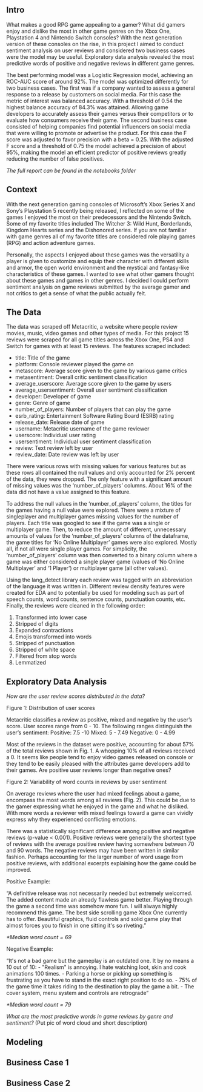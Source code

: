 ## Intro

What makes a good RPG game appealing to a gamer? What did gamers enjoy and dislike the most in other game genres on the Xbox One, Playstation 4 and Nintendo Switch consoles? With the next generation version of these consoles on the rise, in this project I aimed to conduct sentiment analysis on user reviews and considered two business cases were the model may be useful. Exploratory data analysis revealed the most predictive words of positive and negative reviews in different game genres.

The best performing model was a Logistic Regression model, achieving an ROC-AUC score of around 92%. The model was optimized differently for two business cases. The first was if a company wanted to assess a general response to a release by customers on social media. For this case the metric of interest was balanced accuracy. With a threshold of 0.54 the highest balance accuracy of 84.3% was attained. Allowing game developers to accurately assess their games versus their competitors or to evaluate how consumers receive their game.
The second business case consisted of helping companies find potential influencers on social media that were willing to promote or advertise the product. For this case the F score was adjusted to favor precision with a beta = 0.25. With the adjusted F score and a threshold of 0.75 the model achieved a precision of about 95%, making the model an efficient predictor of positive reviews greatly reducing the number of false positives.

_The full report can be found in the notebooks folder_


## Context

With the next generation gaming consoles of Microsoft’s Xbox Series X and Sony’s Playstation 5 recently being released, I reflected on some of the games I enjoyed the most on their predecessors and the Nintendo Switch. Some of my favorite titles included The Witcher 3: Wild Hunt, Borderlands, Kingdom Hearts series and the Dishonored series. If you are not familiar with game genres all of my favorite titles are considered role playing games (RPG) and action adventure games. 

Personally, the aspects I enjoyed about these games was the versatility a player is given to customize and equip their character with different skills and armor, the open world environment and the mystical and fantasy-like characteristics of these games. I wanted to see what other gamers thought about these games and games in other genres. I decided I could perform sentiment analysis on game reviews submitted by the average gamer and not critics to get a sense of what the public actually felt.


## The Data

The data was scraped off Metacritic, a website where people review movies, music, video games and other types of media. For this project 15 reviews were scraped for all game titles across the Xbox One, PS4 and Switch for games with at least 15 reviews. The features scraped included:
* title: 				Title of the game
* platform: 			Console reviewer played the game on
* metascore: 			Average score given to the game by various game critics 
* metasentiment: 		Overall critic sentiment classification
* average_userscore: 		Average score given to the game by users
* average_usersentiment: 	Overall user sentiment classification
* developer: 			Developer of game
* genre: 				Genre of game
* number_of_players: 		Number of players that can play the game
* esrb_rating: 			Entertainment Software Rating Board (ESRB) rating
* release_date:			Release date of game
* username: 			Metacritic username of the game reviewer
* userscore: 			Individual user rating
* usersentiment: 		Individual user sentiment classification
* review: 			Text review left by user
* review_date: 			Date review was left by user

There were various rows with missing values for various features but as these rows all contained the null values and only accounted for 2% percent of the data, they were dropped. The only feature with a significant amount of missing values was the ‘number_of_players’ columns. About 16% of the data did not have a value assigned to this feature.

To address the null values in the ‘number_of_players’ column, the titles for the games having a null value were explored. There were a mixture of singleplayer and multiplayer games missing values for the number of players. Each title was googled to see if the game was a single or multiplayer game. Then, to reduce the amount of different, unnecessary amounts of values for the ‘number_of_players’ columns of the dataframe, the game titles for ‘No Online Multiplayer’ games were also explored. Mostly all, if not all were single player games. For simplicity, the ‘number_of_players’ column was then converted to a binary column where a game was either considered a single player game (values of ‘No Online Multiplayer’ and ‘1 Player’) or multiplayer game (all other values).

Using the lang_detect library each review was tagged with an abbreviation of the language it was written in. Different review density features were created for EDA and to potentially be used for modeling such as part of speech counts, word counts, sentence counts, punctuation counts, etc. Finally, the reviews were cleaned in the following order:
1. Transformed into lower case
2. Stripped of digits
3. Expanded contractions
4. Emojis transformed into words
5. Stripped of punctuation
6. Stripped of white space
7. Filtered from stop words
8. Lemmatized

## Exploratory Data Analysis

_How are the user review scores distributed in the data?_


Figure 1: Distribution of user scores

Metacritic classifies a review as positive, mixed and negative by the user’s score. User scores range from 0 - 10. The following ranges distinguish the user’s sentiment:
Positive:	7.5 -10
Mixed:		5 - 7.49
Negative:	0 - 4.99

Most of the reviews in the dataset were positive, accounting for about 57% of the total reviews shown in Fig. 1. A whopping 10% of all reviews received a 0. It seems like people tend to enjoy video games released on console or they tend to be easily pleased with the attributes game developers add to their games.
Are positive user reviews longer than negative ones?


Figure 2: Variability of word counts in reviews by user sentiment

On average reviews where the user had mixed feelings about a game, encompass the most words among all reviews (Fig. 2). This could be due to the gamer expressing what he enjoyed in the game and what he disliked. With more words a reviewer with mixed feelings toward a game can vividly express why they experienced conflicting emotions. 

There was a statistically significant difference among positive and negative reviews (p-value < 0.001). Positive reviews were generally the shortest type of reviews with the average positive review having somewhere between 70 and 90 words. The negative reviews may have been written in similar fashion. Perhaps accounting for the larger number of word usage from positive reviews, with additional excerpts explaining how the game could be improved.

Positive Example:

“A definitive release was not necessarily needed but extremely welcomed. The added content made an already flawless game better. Playing through the game a second time was somehow more fun. I will always highly recommend this game. The best side scrolling game Xbox One currently has to offer. Beautiful graphics, fluid controls and solid game play that almost forces you to finish in one sitting it's so riveting.”

_*Median word count = 69_


Negative Example:

“It's not a bad game but the gameplay is an outdated one. It by no means a 10 out of 10: - "Realism" is annoying. I hate watching Ioot, skin and cook animations 100 times. -  Parking a horse or picking up something is frustrating as you have to stand in the exact right position to do so. -  75% of the game time it takes riding to the destination to play the game a bit. -  The cover system, menu system and controls are retrograde”

_*Median word count = 79_


_What are the most predictive words in game reviews by genre and sentiment?_
(Put pic of word cloud and short description)

## Modeling

## Business Case 1

## Business Case 2
